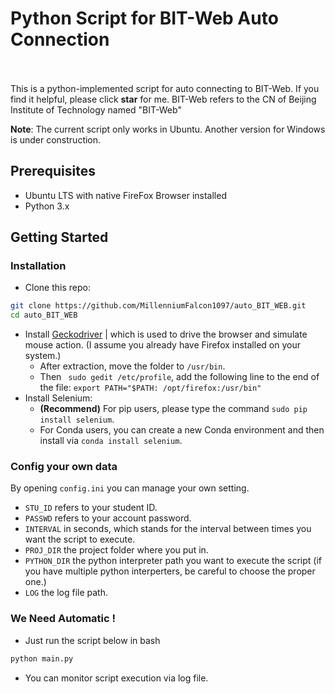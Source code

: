 # Python Script for BIT-Web Auto Connection
<br><br>
This is a python-implemented script for auto connecting to BIT-Web. If you find it helpful, please click **star** for me.
BIT-Web refers to the CN of Beijing Institute of Technology named "BIT-Web"

**Note**: The current script only works in Ubuntu. Another version for Windows is under construction.  

## Prerequisites
- Ubuntu LTS with native FireFox Browser installed
- Python 3.x


## Getting Started
### Installation

- Clone this repo:
```bash
git clone https://github.com/MillenniumFalcon1097/auto_BIT_WEB.git
cd auto_BIT_WEB
```
- Install [Geckodriver](https://github.com/mozilla/geckodriver/releases) | which is used to drive the browser and simulate mouse action. (I assume you already have Firefox installed on your system.)
  - After extraction, move the folder to `/usr/bin`.
  - Then ` sudo gedit /etc/profile`, add the following line to the end of the file:
  `export PATH="$PATH: /opt/firefox:/usr/bin"`
- Install Selenium:
  - **(Recommend)** For pip users, please type the command `sudo pip install selenium`.
  - For Conda users, you can create a new Conda environment and then install via `conda install selenium`.

### Config your own data  
By opening `config.ini` you can manage your own setting.
  - `STU_ID` refers to your student ID.
  - `PASSWD` refers to your account password.
  - `INTERVAL` in seconds, which stands for the interval between times you want the script to execute. 
  - `PROJ_DIR` the project folder where you put in.
  - `PYTHON_DIR` the python interpreter path you want to execute the script (if you have multiple python interperters, be careful to choose the proper one.)
  - `LOG` the log file path.

### We Need Automatic !
- Just run the script below in bash
```bash
python main.py
```
- You can monitor script execution via log file.
